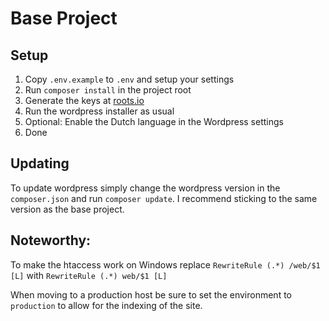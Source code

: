 # Base Project

## Setup
1. Copy `.env.example` to `.env` and setup your settings
2. Run `composer install` in the project root
3. Generate the keys at [roots.io](https://roots.io/salts.html)
4. Run the wordpress installer as usual
5. Optional: Enable the Dutch language in the Wordpress settings
6. Done

## Updating
To update wordpress simply change the wordpress version in the `composer.json` and run `composer update`. I recommend sticking to the same version as the base project.

## Noteworthy:
To make the htaccess work on Windows replace 
`RewriteRule (.*) /web/$1 [L]` with `RewriteRule (.*) web/$1 [L]`

When moving to a production host be sure to set the environment to `production` to allow for the indexing of the site.
